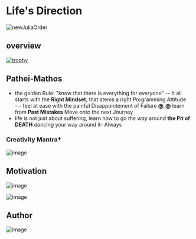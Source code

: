 # Life's Direction

![newJuliaOrder](https://user-images.githubusercontent.com/20923018/144691898-d3168a4e-d085-4587-abbd-008c421f884e.png)

## overview 

[![trophy](https://github-profile-trophy.vercel.app/?username=adamwillisXanax)](https://github.com/adamwillisXanax/github-profile-trophy)

## Pathei-Mathos


- the golden Rule: "know that there is everything for everyone" 
-- It all starts with the __Right Mindset__, that stems a right Programming Attitude
-.- feel at ease with the painful Disappointement of Failure
**@_@** learn from **Past Mistakes** 
 Move onto the next Journey
- life is not just about suffering, learn how to go _the way_  around **the Pit of DEATH** _dancing_ your way around it- Always

### Creativity Mantra†
![image](https://user-images.githubusercontent.com/20923018/144694561-eb705aa4-313a-4acb-a5ee-156bc3e5c3aa.png)


## Motivation

![image](https://user-images.githubusercontent.com/20923018/144695115-88870508-0993-41ea-b175-d573d5ac7a76.png)

![image](https://user-images.githubusercontent.com/20923018/144694952-5da5e9fc-b5bf-4c37-9add-9895c0fba808.png)

## Author

![image](https://user-images.githubusercontent.com/20923018/144693156-32e02008-1f3c-4b74-b2af-c813dd59242f.png)
